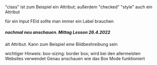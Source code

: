 "class" ist zum Beispiel ein Attribut; außerdem "checked"
"style" auch ein Attribut

für ein Input FEld sollte man immer ein Label brauchen

##### nochmal neu anschauen. Mittag Lesson 26.4.2022

alt Attribut. Kann zum Beispiel eine Bildbeshreibung sein


wichtiger Hinweis: box-sizing: border box;
  wird bei den allermeisten Websites verwendet
Genau anschauen wie das Box Mode funktioniert
